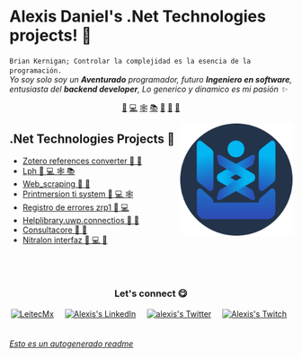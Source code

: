 # Alexis Daniel's .Net Technologies projects! 👋


`Brian Kernigan; Controlar la complejidad es la esencia de la programación.`<br><em> Yo soy solo soy un **Aventurado** programador, futuro **Ingeniero en software**, entusiasta del **backend developer**, Lo generico y dinamico es mi pasión ✨</em>


<p align="center">
<a href="https://github.com/Al3xisDani3l/Al3xisDani3l/blob/master/csharp.md">🦄</a>
<a href="https://github.com/Al3xisDani3l/Al3xisDani3l/blob/master/project.md">💻</a>
<a href="https://github.com/Al3xisDani3l/Al3xisDani3l/blob/master/api.md">🕸</a>
<a href="https://github.com/Al3xisDani3l/Al3xisDani3l/blob/master/education.md">📚</a>
<a href="https://github.com/Al3xisDani3l/Al3xisDani3l/blob/master/tools.md">🔧</a>
<a href="https://github.com/Al3xisDani3l/Al3xisDani3l/blob/master/ia.md">🤖</a>
<a href="https://github.com/Al3xisDani3l/Al3xisDani3l/blob/master/help.md">🤖</a>
</p>


<a href="https://twitter.com/Al3xisDani3l">
<img align="right" height="auto" width="200" src="https://github.com/Al3xisDani3l/Al3xisDani3l/raw/master/img/LeitecMx-circle.png"/>
</a>


## .Net Technologies Projects 🦄
- [Zotero references converter  🦄 🔧](https://github.com/Al3xisDani3l/Zotero-references-converter) 
- [Lph  🦄 💻 🕸 📚](https://github.com/Al3xisDani3l/LPH) 
- [Web_scraping  🦄 🔧](https://github.com/Al3xisDani3l/web_scraping) 
- [Printmersion ti system  🦄 💻 🕸](https://github.com/Al3xisDani3l/PrintMersion-TI-System) 
- [Registro de errores zrp1  🦄 💻](https://github.com/Al3xisDani3l/Registro-de-errores-ZRP1) 
- [Helplibrary.uwp.connectios  🦄 🤖](https://github.com/Al3xisDani3l/HelpLibrary.UWP.Connectios) 
- [Consultacore  🦄 🔧](https://github.com/Al3xisDani3l/ConsultaCore) 
- [Nitralon interfaz  🦄 💻 🤖](https://github.com/Al3xisDani3l/Nitralon-Interfaz) 



<br>

<br>

<div align="center">
<h3 align="center">Let's connect 😋</h3>
</div>
<p align="center">
<a href="https://www.facebook.com/leitecmx" target="blank">
<img align="center" width="30px" alt="LeitecMx" src="https://www.vectorlogo.zone/logos/facebook/facebook-official.svg"/></a> &nbsp; &nbsp;
<a href="www.linkedin.com/in/Al3xisDani3l/" target="blank">
<img align="center" width="30px" alt="Alexis's LinkedIn" src="https://www.vectorlogo.zone/logos/linkedin/linkedin-icon.svg"/></a> &nbsp; &nbsp;
<a href="https://twitter.com/Al3xisDani3l" target="blank">
<img align="center" width="30px" alt="alexis's Twitter" src="https://www.vectorlogo.zone/logos/twitter/twitter-official.svg"/></a> &nbsp; &nbsp;
<a href="https://www.twitch.tv/Al3xisDani3l" target="blank">
<img align="center" width="30px" alt="Alexis's Twitch" src="https://www.vectorlogo.zone/logos/twitch/twitch-icon.svg"/></a> &nbsp; &nbsp;

</p>


###### [Esto es un autogenerado readme](https://github.com/HectorPulido/HectorPulido/tree/master/ReadmeGenerator)

